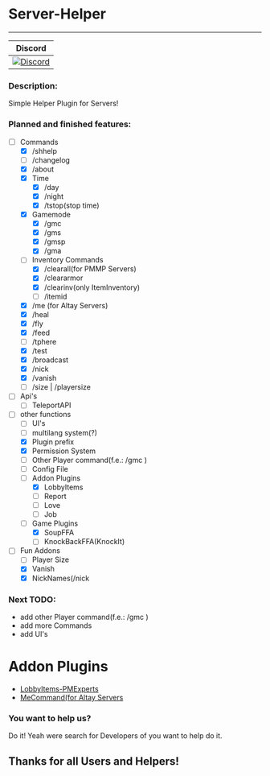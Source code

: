 # Server-Helper
---
| Discord |
| :-----: |
[![Discord](https://img.shields.io/badge/chat-on%20discord-7289da.svg)](https://discord.gg/M7aQfm) |

### Description:
Simple Helper Plugin for Servers!

### Planned and finished features:
- [ ] Commands
    - [x] /shhelp
    - [ ] /changelog
    - [x] /about
    - [x] Time
    	- [x] /day
    	- [x] /night
    	- [x] /tstop(stop time)
    - [x] Gamemode
		- [x] /gmc
    	- [x] /gms
    	- [x] /gmsp
    	- [x] /gma
    - [ ] Inventory Commands
    	- [x] /clearall(for PMMP Servers)
    	- [x] /cleararmor
    	- [x] /clearinv(only ItemInventory)
    	- [ ] /itemid
    - [x] /me (for Altay Servers)
    - [x] /heal
    - [x] /fly
    - [x] /feed
    - [ ] /tphere
    - [x] /test
    - [x] /broadcast
    - [x] /nick
    - [x] /vanish 
    - [ ] /size | /playersize
- [ ] Api's
    - [ ] TeleportAPI
- [ ] other functions
	- [ ] UI's
    - [ ] multilang system(?)
    - [x] Plugin prefix
    - [x] Permission System
    - [ ] Other Player command(f.e.: /gmc <Player>)
    - [ ] Config File
    - [ ] Addon Plugins
        - [x] LobbyItems
        - [ ] Report
        - [ ] Love
        - [ ] Job
    - [ ] Game Plugins
    	- [x] SoupFFA
    	- [ ] KnockBackFFA(KnockIt)
- [ ] Fun Addons
    - [ ] Player Size
    - [x] Vanish
    - [x] NickNames(/nick <nickname>

### Next TODO:
- add other Player command(f.e.: /gmc <Player>)
- add more Commands
- add UI's

# Addon Plugins
- [LobbyItems-PMExperts](https://github.com/PMExpertsDE/LobbyItems-PMExperts)
- [MeCommand(for Altay Servers](https://github.com/PMExpertsDE/MeCommand)

### You want to help us?
Do it! Yeah were search for Developers of you want to help do it.

## Thanks for all Users and Helpers!
